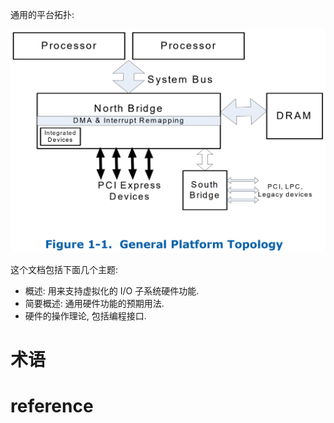 
通用的平台拓扑:

![2022-11-01-17-10-33.png](./images/2022-11-01-17-10-33.png)

这个文档包括下面几个主题:

* 概述: 用来支持虚拟化的 I/O 子系统硬件功能.
* 简要概述: 通用硬件功能的预期用法.
* 硬件的操作理论, 包括编程接口.

# 术语


# reference



